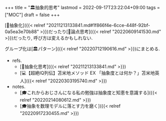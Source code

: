 +++
title = "🏛抽象的思考"
lastmod = 2022-09-17T23:22:04+09:00
tags = ["MOC"]
draft = false
+++

[📝抽象化]({{< relref "20211213133841.md#1f866f4e-6cce-448f-92bf-0a5ea3e70b88" >}})だったり[📝論点思考]({{< relref "20220609141530.md" >}})だったり, 呼び方は変えるかもしれない.

グループ化は[🏛パターン]({{< relref "20220712190616.md" >}})にまとめる.

-   refs.
    -   [📝抽象化思考]({{< relref "20211213133841.md" >}})
    -   [💻【超絶IQ列伝】苫米地メソッド EX 「抽象度とは何か？」苫米地英人]({{< relref "20220303195740.md" >}})
-   notes.
    -   [🎓これからおじさんになる私の勉強は抽象度と知恵を意識する]({{< relref "20220214080612.md" >}})
    -   [🎓抽象を数理モデルに落とす力を磨く]({{< relref "20220917230455.md" >}})
